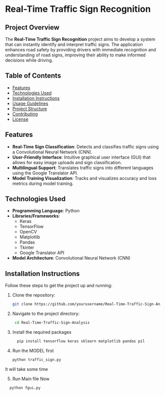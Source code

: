 # Real-Time Traffic Sign Recognition

## Project Overview
The **Real-Time Traffic Sign Recognition** project aims to develop a system that can instantly identify and interpret traffic signs. The application enhances road safety by providing drivers with immediate recognition and understanding of road signs, improving their ability to make informed decisions while driving.

## Table of Contents
- [Features](#features)
- [Technologies Used](#technologies-used)
- [Installation Instructions](#installation-instructions)
- [Usage Guidelines](#usage-guidelines)
- [Project Structure](#project-structure)
- [Contributing](#contributing)
- [License](#license)

## Features
- **Real-Time Sign Classification**: Detects and classifies traffic signs using a Convolutional Neural Network (CNN).
- **User-Friendly Interface**: Intuitive graphical user interface (GUI) that allows for easy image uploads and sign classification.
- **Multilingual Support**: Translates traffic signs into different languages using the Google Translator API.
- **Model Training Visualization**: Tracks and visualizes accuracy and loss metrics during model training.

## Technologies Used
- **Programming Language**: Python
- **Libraries/Frameworks**: 
  - Keras
  - TensorFlow
  - OpenCV
  - Matplotlib
  - Pandas
  - Tkinter
  - Google Translator API
- **Model Architecture**: Convolutional Neural Network (CNN)

## Installation Instructions
Follow these steps to get the project up and running:

1. Clone the repository:
   ```bash
   git clone https://github.com/yourusername/Real-Time-Traffic-Sign-Analysis.gitw
2. Navigate to the project directory:
   ```bash
    cd Real-Time-Traffic-Sign-Analysis
3. Install the required packages
   ```bash
     pip install tensorflow keras sklearn matplotlib pandas pil
4. Run the MODEL first
   ```bash
   python traffic_sign.py

It will take some time
  
5. Run Main file Now
  ```bash
    python fgui.py

